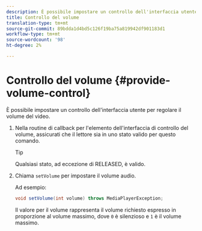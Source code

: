 ```yaml
---
description: È possibile impostare un controllo dell'interfaccia utente per regolare il volume del video.
title: Controllo del volume
translation-type: tm+mt
source-git-commit: 89bdda1d4bd5c126f19ba75a819942df901183d1
workflow-type: tm+mt
source-wordcount: '98'
ht-degree: 2%

---
```



# Controllo del volume {#provide-volume-control}

È possibile impostare un controllo dell&#39;interfaccia utente per regolare il volume del video.

1. Nella routine di callback per l&#39;elemento dell&#39;interfaccia di controllo del volume, assicurati che il lettore sia in uno stato valido per questo comando.

   >[!TIP]
   >
   >Qualsiasi stato, ad eccezione di RELEASED, è valido.

1. Chiama `setVolume` per impostare il volume audio.

   Ad esempio:

   ```java
   void setVolume(int volume) throws MediaPlayerException;
   ```

   Il valore per il volume rappresenta il volume richiesto espresso in proporzione al volume massimo, dove `0` è silenzioso e `1` è il volume massimo.